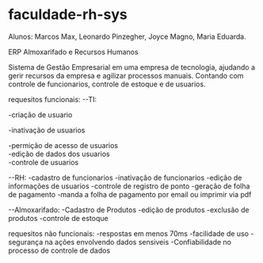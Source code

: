 # faculdade-rh-sys
Alunos: Marcos Max, Leonardo Pinzegher, Joyce Magno, Maria Eduarda.


ERP Almoxarifado e Recursos Humanos	

Sistema de Gestão Empresarial em uma empresa de tecnologia, ajudando a gerir recursos da empresa e agilizar processos manuais. Contando com controle de funcionarios, controle de estoque e de usuarios.

requesitos funcionais:
--TI:



-criação de usuario


-inativação de usuarios


-permição de acesso de usuarios  
-edição de dados dos usuarios  
-controle de usuarios  

--RH:
-cadastro de funcionarios
-inativação de funcionarios
-edição de informações de usuarios
-controle de registro de ponto
-geração de folha de pagamento
-manda a folha de pagamento por email ou imprimir via pdf

--Almoxarifado:
-Cadastro de Produtos
-edição de produtos
-exclusão de produtos
-controle de estoque

requesitos não funcionais:
-respostas em menos 70ms
-facilidade de uso
-segurança na ações envolvendo dados sensiveis
-Confiabilidade no processo de controle de dados

